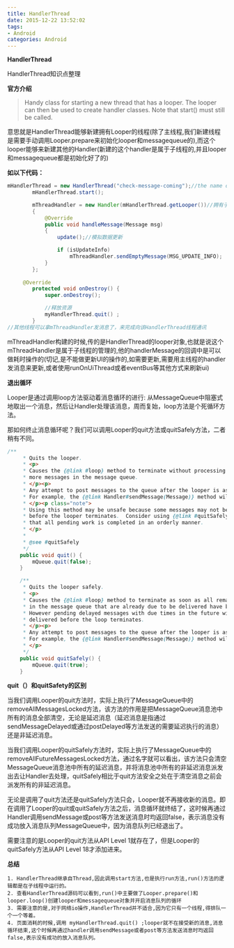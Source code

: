 ```yaml
---
title: HandlerThread
date: 2015-12-22 13:52:02
tags: 
- Android
categories: Android
---
```


**HandlerThread**

HandlerThread知识点整理

<!--more-->

 **官方介绍**

> Handy class for starting a new thread that has a looper. The looper can then be used to create handler classes. Note that start() must still be called.

意思就是HandlerThread能够新建拥有Looper的线程(除了主线程,我们新建线程是需要手动调用Looper.prepare来初始化looper和messagequeue的),而这个looper能够来新建其他的Handler(新建的这个handler是属于子线程的,并且looper和messagequeue都是初始化好了的)

**如以下代码：**

```java
mHandlerThread = new HandlerThread("check-message-coming");//the name of the new thread
        mHandlerThread.start();

        mThreadHandler = new Handler(mHandlerThread.getLooper())//拥有子线程looper的handler
        {
            @Override
            public void handleMessage(Message msg)
            {
                update();//模拟数据更新

                if (isUpdateInfo)
                    mThreadHandler.sendEmptyMessage(MSG_UPDATE_INFO);
            }
        };
        
	 @Override
	    protected void onDestroy() {
	        super.onDestroy();

	        //释放资源
	        myHandlerThread.quit() ;
	    }
//其他线程可以拿mThreadHandler发消息了，来完成向该HandlerThread线程通讯
```

mThreadHandler构建的时候,传的是HandlerThread的looper对象,也就是说这个mThreadHandler是属于子线程的管理的,他的handlerMessage的回调中是可以做耗时操作的(切记,是不能做更新UI的操作的,如需要更新,需要用主线程的handler发消息来更新,或者使用runOnUiThread或者eventBus等其他方式来刷新ui)

**退出循环**

Looper是通过调用loop方法驱动着消息循环的进行: 从MessageQueue中阻塞式地取出一个消息，然后让Handler处理该消息，周而复始，loop方法是个死循环方法。

那如何终止消息循环呢？我们可以调用Looper的quit方法或quitSafely方法，二者稍有不同。

```java
/**
     * Quits the looper.
     * <p>
     * Causes the {@link #loop} method to terminate without processing any
     * more messages in the message queue.
     * </p><p>
     * Any attempt to post messages to the queue after the looper is asked to quit will fail.
     * For example, the {@link Handler#sendMessage(Message)} method will return false.
     * </p><p class="note">
     * Using this method may be unsafe because some messages may not be delivered
     * before the looper terminates.  Consider using {@link #quitSafely} instead to ensure
     * that all pending work is completed in an orderly manner.
     * </p>
     *
     * @see #quitSafely
     */
    public void quit() {
        mQueue.quit(false);
    }

    /**
     * Quits the looper safely.
     * <p>
     * Causes the {@link #loop} method to terminate as soon as all remaining messages
     * in the message queue that are already due to be delivered have been handled.
     * However pending delayed messages with due times in the future will not be
     * delivered before the loop terminates.
     * </p><p>
     * Any attempt to post messages to the queue after the looper is asked to quit will fail.
     * For example, the {@link Handler#sendMessage(Message)} method will return false.
     * </p>
     */
    public void quitSafely() {
        mQueue.quit(true);
    }
```

**quit（）和quitSafety的区别**

当我们调用Looper的quit方法时，实际上执行了MessageQueue中的removeAllMessagesLocked方法，该方法的作用是把MessageQueue消息池中所有的消息全部清空，无论是延迟消息（延迟消息是指通过sendMessageDelayed或通过postDelayed等方法发送的需要延迟执行的消息）还是非延迟消息。

当我们调用Looper的quitSafely方法时，实际上执行了MessageQueue中的removeAllFutureMessagesLocked方法，通过名字就可以看出，该方法只会清空MessageQueue消息池中所有的延迟消息，并将消息池中所有的非延迟消息派发出去让Handler去处理，quitSafely相比于quit方法安全之处在于清空消息之前会派发所有的非延迟消息。

无论是调用了quit方法还是quitSafely方法只会，Looper就不再接收新的消息。即在调用了Looper的quit或quitSafely方法之后，消息循环就终结了，这时候再通过Handler调用sendMessage或post等方法发送消息时均返回false，表示消息没有成功放入消息队列MessageQueue中，因为消息队列已经退出了。

需要注意的是Looper的quit方法从API Level 1就存在了，但是Looper的quitSafely方法从API Level 18才添加进来。

**总结**

    1. HandlerThread继承自Thread,因此调用start方法,也是执行run方法,run()方法的逻辑都是在子线程中运行的。
    2. 查看HandlerThread源码可以看到,run()中主要做了Looper.prepare()和looper.loop()创建looper和messagequeue对象并开启消息队列的循环
    3. 需要注意的是,对于网络io操作,HandlerThread并不适合,因为它只有一个线程,得排队一个一个等着。
    4. 页面消耗的时候,调用 myHandlerThread.quit() ;looper就不在接受新的消息,消息循环结束,这个时候再通过handler调用sendMessage或者post等方法发送消息时均返回false,表示没有成功的放入消息队列。